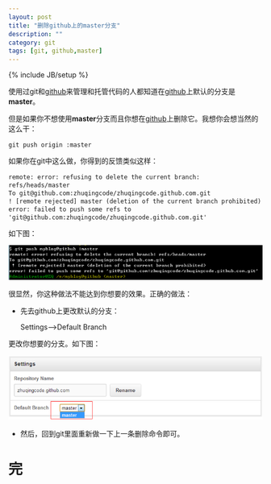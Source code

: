 ```yaml
---
layout: post
title: "删除github上的master分支"
description: ""
category: git
tags: [git, github,master]
---
```

{% include JB/setup %}

使用过git和[github][1]来管理和托管代码的人都知道在[github][1]上默认的分支是**master**。  

但是如果你不想使用**master**分支而且你想在[github][1]上删除它。我想你会想当然的这么干：  

	git push origin :master  

如果你在git中这么做，你得到的反馈类似这样：  

	remote: error: refusing to delete the current branch: refs/heads/master
	To git@github.com:zhuqingcode/zhuqingcode.github.com.git
 	! [remote rejected] master (deletion of the current branch prohibited)
	error: failed to push some refs to 'git@github.com:zhuqingcode/zhuqingcode.github.com.git'  

如下图：  

![delete-master](/images/delete-master.png)  

很显然，你这种做法不能达到你想要的效果。正确的做法：  

* 先去github上更改默认的分支：  

	Settings-->Default Branch  

更改你想要的分支。如下图：  

![github-settings](/images/github-settings.png)  


* 然后，回到git里面重新做一下上一条删除命令即可。  

# 完  

[1]:https://github.com/

